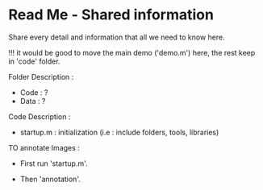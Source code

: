 # Read Me - Shared information

Share every detail and information that all we need to know here.<br />

!!! it would be good to move the main demo ('demo.m') here, the rest keep in 'code' folder.


Folder Description : <br />

- Code : ?
- Data : ?

Code Description : <br />

- startup.m : initialization (i.e : include folders, tools, libraries)

TO annotate Images : <br />

- First run 'startup.m'.

- Then 'annotation'.